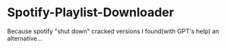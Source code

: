 # Spotify-Playlist-Downloader
Because spotify "shut down" cracked versions I found(with GPT's help) an alternative...
